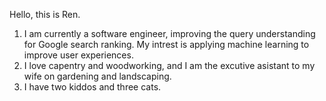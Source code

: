 Hello, this is Ren. 

1. I am currently a software engineer, improving the query understanding for Google search ranking. My intrest is applying machine learning to improve user experiences.  
2. I love capentry and woodworking, and I am the excutive asistant to my wife on gardening and landscaping. 
3. I have two kiddos and three cats. 
